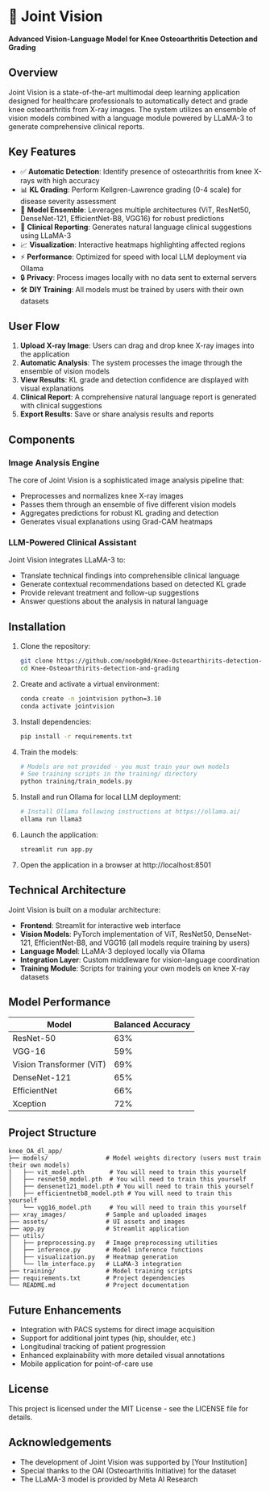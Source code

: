 # 🦵 Joint Vision

**Advanced Vision-Language Model for Knee Osteoarthritis Detection and Grading**



## Overview

Joint Vision is a state-of-the-art multimodal deep learning application designed for healthcare professionals to automatically detect and grade knee osteoarthritis from X-ray images. The system utilizes an ensemble of vision models combined with a language module powered by LLaMA-3 to generate comprehensive clinical reports.

## Key Features

- ✅ **Automatic Detection**: Identify presence of osteoarthritis from knee X-rays with high accuracy
- 📊 **KL Grading**: Perform Kellgren-Lawrence grading (0-4 scale) for disease severity assessment
- 🧠 **Model Ensemble**: Leverages multiple architectures (ViT, ResNet50, DenseNet-121, EfficientNet-B8, VGG16) for robust predictions
- 💬 **Clinical Reporting**: Generates natural language clinical suggestions using LLaMA-3
- 📈 **Visualization**: Interactive heatmaps highlighting affected regions
- ⚡ **Performance**: Optimized for speed with local LLM deployment via Ollama
- 🔒 **Privacy**: Process images locally with no data sent to external servers
- 🛠️ **DIY Training**: All models must be trained by users with their own datasets

## User Flow

1. **Upload X-ray Image**: Users can drag and drop knee X-ray images into the application
2. **Automatic Analysis**: The system processes the image through the ensemble of vision models
3. **View Results**: KL grade and detection confidence are displayed with visual explanations
4. **Clinical Report**: A comprehensive natural language report is generated with clinical suggestions
5. **Export Results**: Save or share analysis results and reports

## Components

### Image Analysis Engine

The core of Joint Vision is a sophisticated image analysis pipeline that:

- Preprocesses and normalizes knee X-ray images
- Passes them through an ensemble of five different vision models
- Aggregates predictions for robust KL grading and detection
- Generates visual explanations using Grad-CAM heatmaps

### LLM-Powered Clinical Assistant

Joint Vision integrates LLaMA-3 to:

- Translate technical findings into comprehensible clinical language
- Generate contextual recommendations based on detected KL grade
- Provide relevant treatment and follow-up suggestions
- Answer questions about the analysis in natural language

## Installation

1. Clone the repository:
   ```bash
   git clone https://github.com/noobg0d/Knee-Osteoarthirits-detection-and-grading.git
   cd Knee-Osteoarthirits-detection-and-grading
   ```

2. Create and activate a virtual environment:
   ```bash
   conda create -n jointvision python=3.10
   conda activate jointvision
   ```

3. Install dependencies:
   ```bash
   pip install -r requirements.txt
   ```

4. Train the models:
   ```bash
   # Models are not provided - you must train your own models
   # See training scripts in the training/ directory
   python training/train_models.py
   ```

5. Install and run Ollama for local LLM deployment:
   ```bash
   # Install Ollama following instructions at https://ollama.ai/
   ollama run llama3
   ```

6. Launch the application:
   ```bash
   streamlit run app.py
   ```

7. Open the application in a browser at http://localhost:8501

## Technical Architecture

Joint Vision is built on a modular architecture:

- **Frontend**: Streamlit for interactive web interface
- **Vision Models**: PyTorch implementation of ViT, ResNet50, DenseNet-121, EfficientNet-B8, and VGG16 (all models require training by users)
- **Language Model**: LLaMA-3 deployed locally via Ollama
- **Integration Layer**: Custom middleware for vision-language coordination
- **Training Module**: Scripts for training your own models on knee X-ray datasets

## Model Performance

| Model | Balanced Accuracy |
|-------|-----------------|
| ResNet-50 | 63% |
| VGG-16 | 59% |
| Vision Transformer (ViT) | 69% |
| DenseNet-121 | 65% |
| EfficientNet | 66% |
| Xception | 72% |

## Project Structure

```
knee_OA_dl_app/
├── models/                # Model weights directory (users must train their own models)
│   ├── vit_model.pth       # You will need to train this yourself
│   ├── resnet50_model.pth  # You will need to train this yourself
│   ├── densenet121_model.pth # You will need to train this yourself
│   ├── efficientnetb8_model.pth # You will need to train this yourself
│   └── vgg16_model.pth     # You will need to train this yourself
├── xray_images/           # Sample and uploaded images
├── assets/                # UI assets and images
├── app.py                 # Streamlit application
├── utils/
│   ├── preprocessing.py   # Image preprocessing utilities
│   ├── inference.py       # Model inference functions
│   ├── visualization.py   # Heatmap generation
│   └── llm_interface.py   # LLaMA-3 integration
├── training/              # Model training scripts
├── requirements.txt       # Project dependencies
└── README.md              # Project documentation
```

## Future Enhancements

- Integration with PACS systems for direct image acquisition
- Support for additional joint types (hip, shoulder, etc.)
- Longitudinal tracking of patient progression
- Enhanced explainability with more detailed visual annotations
- Mobile application for point-of-care use



## License

This project is licensed under the MIT License - see the LICENSE file for details.

## Acknowledgements

- The development of Joint Vision was supported by [Your Institution]
- Special thanks to the OAI (Osteoarthritis Initiative) for the dataset
- The LLaMA-3 model is provided by Meta AI Research
